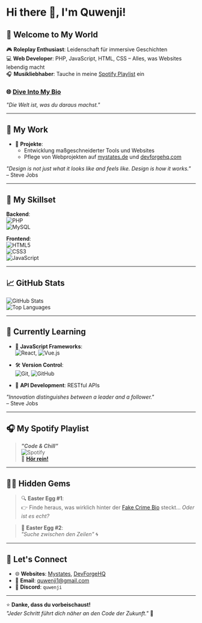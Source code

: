 # Hi there 👋, I'm Quwenji!

## 🌌 Welcome to My World  
🎮 **Roleplay Enthusiast**: Leidenschaft für immersive Geschichten  
💻 **Web Developer**: PHP, JavaScript, HTML, CSS – Alles, was Websites lebendig macht  
🎧 **Musikliebhaber**: Tauche in meine [Spotify Playlist](https://open.spotify.com/playlist/4oryQukeSuIhA4lVIjtfwE?si=c40c981658384b80) ein  

### 🌐 **[Dive Into My Bio](https://fakecrime.bio/quwenji)**  
_"Die Welt ist, was du daraus machst."_  

---

## 💼 My Work  
- 🌟 **Projekte**:  
  - Entwicklung maßgeschneiderter Tools und Websites  
  - Pflege von Webprojekten auf [mystates.de](https://mystates.de) und [devforgehq.com](https://devforgehq.com)  

*"Design is not just what it looks like and feels like. Design is how it works."*  
– Steve Jobs  

---

## 🔧 My Skillset  
**Backend**:  
![PHP](https://img.shields.io/badge/PHP-000?style=flat&logo=php&logoColor=white)  
![MySQL](https://img.shields.io/badge/MySQL-4479A1?style=flat&logo=mysql&logoColor=white)  

**Frontend**:  
![HTML5](https://img.shields.io/badge/HTML5-E34F26?style=flat&logo=html5&logoColor=white)  
![CSS3](https://img.shields.io/badge/CSS3-1572B6?style=flat&logo=css3&logoColor=white)  
![JavaScript](https://img.shields.io/badge/JavaScript-F7DF1E?style=flat&logo=javascript&logoColor=black)  

---

## 📈 GitHub Stats  
![GitHub Stats](https://github-readme-stats.vercel.app/api?username=Quwenji&show_icons=true&theme=radical)  
![Top Languages](https://github-readme-stats.vercel.app/api/top-langs/?username=Quwenji&layout=compact&theme=radical)  

---

## 🎯 Currently Learning  
- 🌟 **JavaScript Frameworks**:  
  ![React](https://img.shields.io/badge/React-61DAFB?style=flat&logo=react&logoColor=white), ![Vue.js](https://img.shields.io/badge/Vue.js-4FC08D?style=flat&logo=vue.js&logoColor=white)  

- 🛠️ **Version Control**:  
  ![Git](https://img.shields.io/badge/Git-F05032?style=flat&logo=git&logoColor=white), ![GitHub](https://img.shields.io/badge/GitHub-181717?style=flat&logo=github)  

- 📡 **API Development**: RESTful APIs  

*"Innovation distinguishes between a leader and a follower."*  
– Steve Jobs  

---

## 🎧 My Spotify Playlist  
> _**"Code & Chill"**_  
![Spotify](https://novatorem.vercel.app/api/spotify)  
🎵 **[Hör rein!](https://open.spotify.com/playlist/4oryQukeSuIhA4lVIjtfwE?si=c40c981658384b80)**  

---

## 🕵️‍♂️ Hidden Gems  
> 🔍 **Easter Egg #1**:  
👉 Finde heraus, was wirklich hinter der [Fake Crime Bio](https://fakecrime.bio/quwenji) steckt... _Oder ist es echt?_  

> 🧙 **Easter Egg #2**:  
_"Suche zwischen den Zeilen"_ 🌀  

---

## 🌟 Let's Connect  
- 🌐 **Websites**: [Mystates](https://mystates.de), [DevForgeHQ](https://devforgehq.com)  
- 📧 **Email**: quwenji1@gmail.com  
- 💬 **Discord**: `quwenji`  

---

⭐️ **Danke, dass du vorbeischaust!**  
_"Jeder Schritt führt dich näher an den Code der Zukunft."_ 🚀
